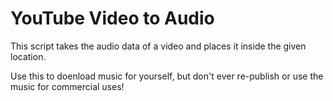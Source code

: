 # YouTube Video to Audio
 This script takes the audio data of a video and places it inside the given location.

Use this to doenload music for yourself, but don't ever re-publish or use the music for commercial uses!